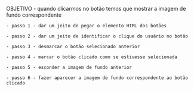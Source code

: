 OBJETIVO - quando clicarmos no botão temos que mostrar a imagem de fundo correspondente

    - passo 1 - dar um jeito de pegar o elemento HTML dos botões

	- passo 2 - dar um jeito de identificar o clique do usuário no botão

	- passo 3 - desmarcar o botão selecionado anterior

	- passo 4 - marcar o botão clicado como se estivesse selecionada

	- passo 5 - esconder a imagem de fundo anterior

	- passo 6 - fazer aparecer a imagem de fundo correspondente ao botão clicado
